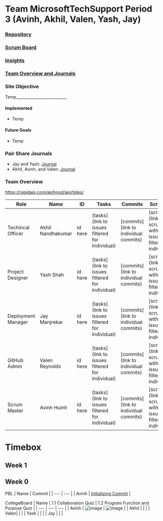 # Team MicrosoftTechSupport Period 3 (Avinh, Akhil, Valen, Yash, Jay)

### [Repository](https://github.com/AkhilNandhakumar/Team-MicrosoftTechSupport)

### [Scrum Board](https://github.com/AkhilNandhakumar/Team-MicrosoftTechSupport/projects/1)

### [Insights](https://github.com/AkhilNandhakumar/Team-MicrosoftTechSupport/pulse)

### [Team Overview and Journals](https://github.com/AkhilNandhakumar/Team-MicrosoftTechSupport#pair-share-journals)

### Site Objective
Temp__________________________

#### Implemented
- Temp

#### Future Goals
- Temp

### Pair Share Journals
- Jay and Yash: [Journal](https://drive.google.com/drive/folders/1R4J1MEYuWC8TaFjjSe82onjl0v0V590C?usp=sharing)
- Akhil, Avinh, and Valen: [Journal](https://drive.google.com/drive/folders/17oNFYESdK0PYHA6Rs27DjnvH61ntZlDT?usp=sharing)

### Team Overview

https://rapidapi.com/apihood/api/tides/

| Role | Name | ID | Tasks | Commits | Scrumboard | Profile |
| --- | --- | --- | --- | --- | --- | --- |
| Techincal Officer | Akhil Nandhakumar | id here | [tasks](link to issues filtered for individual) | [commits](link to individual commits) | [scrumboard](link to scrumboard with issues/tickets filtered for individual) | [profile](link to profile) |
| Project Designer | Yash Shah | id here | [tasks](link to issues filtered for individual) | [commits](link to individual commits) | [scrumboard](link to scrumboard with issues/tickets filtered for individual) | [profile](link to profile) |
| Deployment Manager | Jay Manjrekar | id here | [tasks](link to issues filtered for individual) | [commits](link to individual commits) | [scrumboard](link to scrumboard with issues/tickets filtered for individual) | [profile](link to profile) |
| GitHub Admin | Valen Reynolds | id here | [tasks](link to issues filtered for individual) | [commits](link to individual commits) | [scrumboard](link to scrumboard with issues/tickets filtered for individual) | [profile](link to profile) |
| Scrum Master | Avinh Huinh | id here | [tasks](link to issues filtered for individual) | [commits](link to individual commits) | [scrumboard](link to scrumboard with issues/tickets filtered for individual) | [profile](link to profile) |

# Timebox

## Week 1

## Week 0

PBL
| Name | Commit |
| --- | --- |
| Avinh | [Initializing Commit](https://github.com/AkhilNandhakumar/Team-MicrosoftTechSupport/issues/8) |

CollegeBoard
| Name | 1.1 Collaboration Quiz | 1.2 Program Function and Purpose Quiz |
| --- | --- | --- |
| Avinh | ![image](https://user-images.githubusercontent.com/43688346/144121635-42db40c3-4c3b-457d-bf9b-14dc9e92fed9.png) | ![image](https://user-images.githubusercontent.com/43688346/144121687-aaaf06f1-5b0b-423b-808a-f0f7f1c24cb6.png) |
| Akhil | | |
| Valen| | |
| Yash | | |
| Jay | | |
